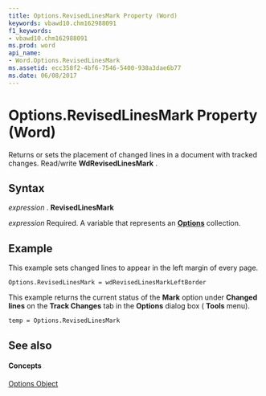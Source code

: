 ```yaml
---
title: Options.RevisedLinesMark Property (Word)
keywords: vbawd10.chm162988091
f1_keywords:
- vbawd10.chm162988091
ms.prod: word
api_name:
- Word.Options.RevisedLinesMark
ms.assetid: ecc358f2-4bf6-7546-5400-938a3dae6b77
ms.date: 06/08/2017
---
```



# Options.RevisedLinesMark Property (Word)

Returns or sets the placement of changed lines in a document with tracked changes. Read/write **WdRevisedLinesMark** .


## Syntax

 _expression_ . **RevisedLinesMark**

 _expression_ Required. A variable that represents an **[Options](options-object-word.md)** collection.


## Example

This example sets changed lines to appear in the left margin of every page.


```
Options.RevisedLinesMark = wdRevisedLinesMarkLeftBorder
```

This example returns the current status of the **Mark** option under **Changed lines** on the **Track Changes** tab in the **Options** dialog box ( **Tools** menu).




```
temp = Options.RevisedLinesMark
```


## See also


#### Concepts


[Options Object](options-object-word.md)

